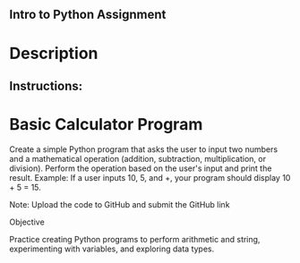 ## Intro to Python Assignment
# Description

## Instructions:

# Basic Calculator Program

Create a simple Python program that asks the user to input two numbers and a mathematical operation (addition, subtraction, multiplication, or division).
Perform the operation based on the user's input and print the result.
Example: If a user inputs 10, 5, and +, your program should display 10 + 5 = 15.


Note: Upload the code to GitHub and submit the GitHub link


Objective


Practice creating Python programs to perform arithmetic and string, experimenting with variables, and exploring data types.

